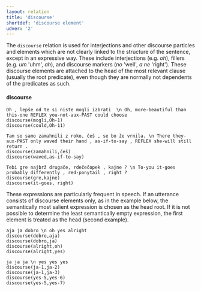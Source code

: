 ```yaml
---
layout: relation
title: 'discourse'
shortdef: 'discourse element'
udver: '2'
---
```


The `discourse` relation is used for interjections and other discourse particles and elements which are not clearly linked to the structure of the sentence, except in an expressive way. These include interjections (e.g. _oh_), fillers (e.g. _um_ 'uhm', _ah_), and discourse markers (_no_ 'well', _a ne_ 'right'). These discourse elements are attached to the head of the most relevant clause (usually the root predicate), even though they are normally not dependents of the predicates as such. 

#### discourse
~~~ sdparse
Oh , lepše od te si niste mogli izbrati  \n Oh, more-beautiful than this-one REFLEX you-not-aux-PAST could choose
discourse(mogli,Oh-1)
discourse(could,Oh-11)
~~~
~~~ sdparse
Tam so samo zamahnili z roko, češ , se bo že vrnila. \n There they-aux-PAST only waved their hand , as-if-to-say , REFLEX she-will still return .
discourse(zamahnili,češ)
discourse(waved,as-if-to-say)
~~~
~~~ sdparse
Tebi gre najbrž drugače, rdečečopek , kajne ? \n To-you it-goes probably differently , red-ponytail , right ?
discourse(gre,kajne)
discourse(it-goes, right)
~~~

These expressions are particularly frequent in speech. If an utterance consists of discourse elements only, as in the example below, the semantically most salient expression is chosen as the head root. If it is not possible to determine the least semantically empty expression, the first element is treated as the head (second example).

~~~ sdparse
aja ja dobro \n oh yes alright
discourse(dobro,aja)
discourse(dobro,ja)
discourse(alright,oh)
discourse(alright,yes)
~~~

~~~ sdparse
ja ja ja \n yes yes yes
discourse(ja-1,ja-2)
discourse(ja-1,ja-3)
discourse(yes-5,yes-6)
discourse(yes-5,yes-7)
~~~

<!-- Interlanguage links updated Po 11. listopadu 2024, 20:10:50 CET -->
